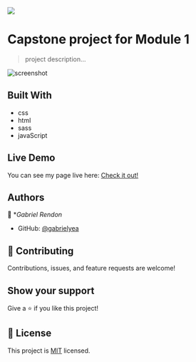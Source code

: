 ![](https://img.shields.io/badge/Microverse-blueviolet)

# Capstone project for Module 1

> project description...

![screenshot](./misc/desktop-screenshot.png)


## Built With
- css
- html
- sass
- javaScript

## Live Demo
You can see my page live here: 
[Check it out!](https://gabrielyea.github.io/module1-capstone/)


<!--## Getting Started

**This is an example of how you may give instructions on setting up your project locally.**
**Modify this file to match your project, remove sections that don't apply. For example: delete the testing section if the currect project doesn't require testing.**


To get a local copy up and running follow these simple example steps.

### Prerequisites

### Setup

### Install

### Usage

### Run tests

### Deployment-->


## Authors

👤 **Gabriel Rendon*

- GitHub: [@gabrielyea](https://github.com/gabrielyea)


## 🤝 Contributing

Contributions, issues, and feature requests are welcome!

<!--Feel free to check the [issues page](../../issues/).-->

## Show your support

Give a ⭐️ if you like this project!

<!--## Acknowledgments-->


## 📝 License

This project is [MIT](./MIT.md) licensed.
